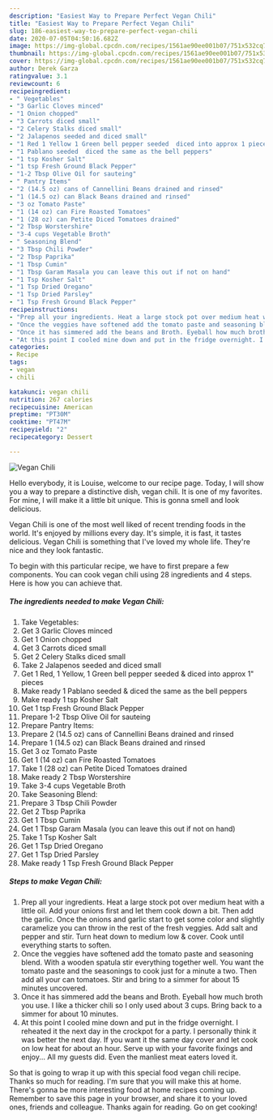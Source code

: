 ```yaml
---
description: "Easiest Way to Prepare Perfect Vegan Chili"
title: "Easiest Way to Prepare Perfect Vegan Chili"
slug: 186-easiest-way-to-prepare-perfect-vegan-chili
date: 2020-07-05T04:50:16.682Z
image: https://img-global.cpcdn.com/recipes/1561ae90ee001b07/751x532cq70/vegan-chili-recipe-main-photo.jpg
thumbnail: https://img-global.cpcdn.com/recipes/1561ae90ee001b07/751x532cq70/vegan-chili-recipe-main-photo.jpg
cover: https://img-global.cpcdn.com/recipes/1561ae90ee001b07/751x532cq70/vegan-chili-recipe-main-photo.jpg
author: Derek Garza
ratingvalue: 3.1
reviewcount: 6
recipeingredient:
- " Vegetables"
- "3 Garlic Cloves minced"
- "1 Onion chopped"
- "3 Carrots diced small"
- "2 Celery Stalks diced small"
- "2 Jalapenos seeded and diced small"
- "1 Red 1 Yellow 1 Green bell pepper seeded  diced into approx 1 pieces"
- "1 Pablano seeded  diced the same as the bell peppers"
- "1 tsp Kosher Salt"
- "1 tsp Fresh Ground Black Pepper"
- "1-2 Tbsp Olive Oil for sauteing"
- " Pantry Items"
- "2 (14.5 oz) cans of Cannellini Beans drained and rinsed"
- "1 (14.5 oz) can Black Beans drained and rinsed"
- "3 oz Tomato Paste"
- "1 (14 oz) can Fire Roasted Tomatoes"
- "1 (28 oz) can Petite Diced Tomatoes drained"
- "2 Tbsp Worstershire"
- "3-4 cups Vegetable Broth"
- " Seasoning Blend"
- "3 Tbsp Chili Powder"
- "2 Tbsp Paprika"
- "1 Tbsp Cumin"
- "1 Tbsp Garam Masala you can leave this out if not on hand"
- "1 Tsp Kosher Salt"
- "1 Tsp Dried Oregano"
- "1 Tsp Dried Parsley"
- "1 Tsp Fresh Ground Black Pepper"
recipeinstructions:
- "Prep all your ingredients. Heat a large stock pot over medium heat with a little oil. Add your onions first and let them cook down a bit. Then add the garlic. Once the onions and garlic start to get some color and slightly caramelize you can throw in the rest of the fresh veggies. Add salt and pepper and stir. Turn heat down to medium low &amp; cover. Cook until everything starts to soften."
- "Once the veggies have softened add the tomato paste and seasoning blend. With a wooden spatula stir everything together well. You want the tomato paste and the seasonings to cook just for a minute a two. Then add all your can tomatoes. Stir and bring to a simmer for about 15 minutes uncovered."
- "Once it has simmered add the beans and Broth. Eyeball how much broth you use. I like a thicker chili so I only used about 3 cups. Bring back to a simmer for about 10 minutes."
- "At this point I cooled mine down and put in the fridge overnight. I reheated it the next day in the crockpot for a party. I personally think it was better the next day. If you want it the same day cover and let cook on low heat for about an hour. Serve up with your favorite fixings and enjoy... All my guests did. Even the manliest meat eaters loved it."
categories:
- Recipe
tags:
- vegan
- chili

katakunci: vegan chili 
nutrition: 267 calories
recipecuisine: American
preptime: "PT30M"
cooktime: "PT47M"
recipeyield: "2"
recipecategory: Dessert

---
```



![Vegan Chili](https://img-global.cpcdn.com/recipes/1561ae90ee001b07/751x532cq70/vegan-chili-recipe-main-photo.jpg)

Hello everybody, it is Louise, welcome to our recipe page. Today, I will show you a way to prepare a distinctive dish, vegan chili. It is one of my favorites. For mine, I will make it a little bit unique. This is gonna smell and look delicious.

Vegan Chili is one of the most well liked of recent trending foods in the world. It's enjoyed by millions every day. It's simple, it is fast, it tastes delicious. Vegan Chili is something that I've loved my whole life. They're nice and they look fantastic.




To begin with this particular recipe, we have to first prepare a few components. You can cook vegan chili using 28 ingredients and 4 steps. Here is how you can achieve that.

<!--inarticleads1-->

##### The ingredients needed to make Vegan Chili:

1. Take  Vegetables:
1. Get 3 Garlic Cloves minced
1. Get 1 Onion chopped
1. Get 3 Carrots diced small
1. Get 2 Celery Stalks diced small
1. Take 2 Jalapenos seeded and diced small
1. Get 1 Red, 1 Yellow, 1 Green bell pepper seeded &amp; diced into approx 1&#34; pieces
1. Make ready 1 Pablano seeded &amp; diced the same as the bell peppers
1. Make ready 1 tsp Kosher Salt
1. Get 1 tsp Fresh Ground Black Pepper
1. Prepare 1-2 Tbsp Olive Oil for sauteing
1. Prepare  Pantry Items:
1. Prepare 2 (14.5 oz) cans of Cannellini Beans drained and rinsed
1. Prepare 1 (14.5 oz) can Black Beans drained and rinsed
1. Get 3 oz Tomato Paste
1. Get 1 (14 oz) can Fire Roasted Tomatoes
1. Take 1 (28 oz) can Petite Diced Tomatoes drained
1. Make ready 2 Tbsp Worstershire
1. Take 3-4 cups Vegetable Broth
1. Take  Seasoning Blend:
1. Prepare 3 Tbsp Chili Powder
1. Get 2 Tbsp Paprika
1. Get 1 Tbsp Cumin
1. Get 1 Tbsp Garam Masala (you can leave this out if not on hand)
1. Take 1 Tsp Kosher Salt
1. Get 1 Tsp Dried Oregano
1. Get 1 Tsp Dried Parsley
1. Make ready 1 Tsp Fresh Ground Black Pepper




<!--inarticleads2-->

##### Steps to make Vegan Chili:

1. Prep all your ingredients. Heat a large stock pot over medium heat with a little oil. Add your onions first and let them cook down a bit. Then add the garlic. Once the onions and garlic start to get some color and slightly caramelize you can throw in the rest of the fresh veggies. Add salt and pepper and stir. Turn heat down to medium low &amp; cover. Cook until everything starts to soften.
1. Once the veggies have softened add the tomato paste and seasoning blend. With a wooden spatula stir everything together well. You want the tomato paste and the seasonings to cook just for a minute a two. Then add all your can tomatoes. Stir and bring to a simmer for about 15 minutes uncovered.
1. Once it has simmered add the beans and Broth. Eyeball how much broth you use. I like a thicker chili so I only used about 3 cups. Bring back to a simmer for about 10 minutes.
1. At this point I cooled mine down and put in the fridge overnight. I reheated it the next day in the crockpot for a party. I personally think it was better the next day. If you want it the same day cover and let cook on low heat for about an hour. Serve up with your favorite fixings and enjoy... All my guests did. Even the manliest meat eaters loved it.




So that is going to wrap it up with this special food vegan chili recipe. Thanks so much for reading. I'm sure that you will make this at home. There's gonna be more interesting food at home recipes coming up. Remember to save this page in your browser, and share it to your loved ones, friends and colleague. Thanks again for reading. Go on get cooking!

